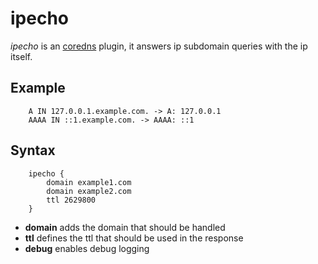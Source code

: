 # ipecho
*ipecho* is an [coredns](https://github.com/coredns/coredns/) plugin, it answers ip subdomain queries with the ip itself.

## Example
```
    A IN 127.0.0.1.example.com. -> A: 127.0.0.1
    AAAA IN ::1.example.com. -> AAAA: ::1
```

## Syntax
```
    ipecho {
		domain example1.com
        domain example2.com
        ttl 2629800
	}
```

* **domain** adds the domain that should be handled
* **ttl** defines the ttl that should be used in the response
* **debug** enables debug logging